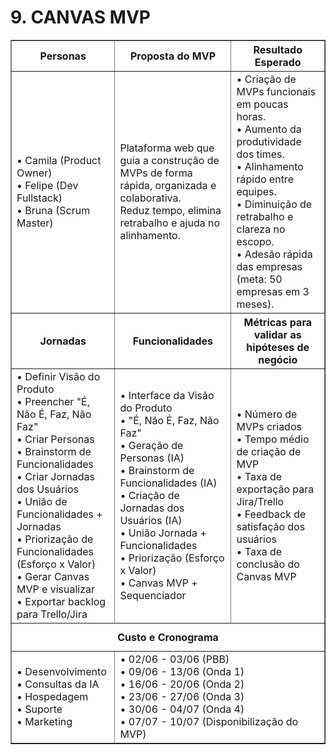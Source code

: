 # 9. CANVAS MVP

<table border="1" cellpadding="8" cellspacing="0" style="border-collapse: collapse; width: 100%;">
  <tr>
    <th>Personas</th>
    <th>Proposta do MVP</th>
    <th>Resultado Esperado</th>
  </tr>
  <tr>
    <td>
      • Camila (Product Owner)<br>
      • Felipe (Dev Fullstack)<br>
      • Bruna (Scrum Master)
    </td>
    <td>
      Plataforma web que guia a construção de MVPs de forma rápida, organizada e colaborativa.<br>
      Reduz tempo, elimina retrabalho e ajuda no alinhamento.
    </td>
    <td>
      • Criação de MVPs funcionais em poucas horas.<br>
      • Aumento da produtividade dos times.<br>
      • Alinhamento rápido entre equipes.<br>
      • Diminuição de retrabalho e clareza no escopo.<br>
      • Adesão rápida das empresas (meta: 50 empresas em 3 meses).
    </td>
  </tr>
  <tr>
    <th>Jornadas</th>
    <th>Funcionalidades</th>
    <th>Métricas para validar as hipóteses de negócio</th>
  </tr>
  <tr>
    <td>
      • Definir Visão do Produto<br>
      • Preencher "É, Não É, Faz, Não Faz"<br>
      • Criar Personas<br>
      • Brainstorm de Funcionalidades<br>
      • Criar Jornadas dos Usuários<br>
      • União de Funcionalidades + Jornadas<br>
      • Priorização de Funcionalidades (Esforço x Valor)<br>
      • Gerar Canvas MVP e visualizar<br>
      • Exportar backlog para Trello/Jira
    </td>
    <td>
      • Interface da Visão do Produto<br>
      • "É, Não É, Faz, Não Faz"<br>
      • Geração de Personas (IA)<br>
      • Brainstorm de Funcionalidades (IA)<br>
      • Criação de Jornadas dos Usuários (IA)<br>
      • União Jornada + Funcionalidades<br>
      • Priorização (Esforço x Valor)<br>
      • Canvas MVP + Sequenciador
    </td>
    <td>
      • Número de MVPs criados<br>
      • Tempo médio de criação de MVP<br>
      • Taxa de exportação para Jira/Trello<br>
      • Feedback de satisfação dos usuários<br>
      • Taxa de conclusão do Canvas MVP
    </td>
  </tr>
  <tr>
    <th colspan="3" style="text-align:center; padding:12px 0;">Custo e Cronograma</th>
  </tr>
  <tr>
    <td>
      • Desenvolvimento<br>
      • Consultas da IA<br>
      • Hospedagem<br>
      • Suporte<br>
      • Marketing
    </td>
    <td colspan="2">
      • 02/06 - 03/06 (PBB)<br>
      • 09/06 - 13/06 (Onda 1)<br>
      • 16/06 - 20/06 (Onda 2)<br>
      • 23/06 - 27/06 (Onda 3)<br>
      • 30/06 - 04/07 (Onda 4)<br>
      • 07/07 - 10/07 (Disponibilização do MVP)
    </td>
  </tr>
</table>
